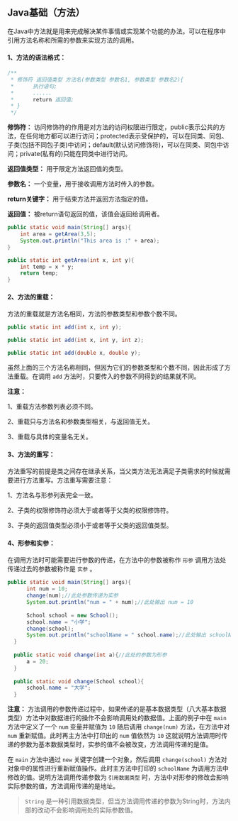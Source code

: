 ## Java基础（方法）

在Java中方法就是用来完成解决某件事情或实现某个功能的办法。可以在程序中引用方法名称和所需的参数来实现方法的调用。

#### 1、方法的语法格式：

```java
/**
 * 修饰符 返回值类型 方法名(参数类型 参数名1, 参数类型 参数名2){
 *      执行语句;
 *      ......
 *      return 返回值;
 * }
 */
```

**修饰符：** 访问修饰符的作用是对方法的访问权限进行限定，public表示公共的方法，在任何地方都可以进行访问；protected表示受保护的，可以在同类、同包、子类(包括不同包子类)中访问；default(默认访问修饰符)，可以在同类、同包中访问；private(私有的)只能在同类中进行访问。

**返回值类型：** 用于限定方法返回值的类型。

**参数名：** 一个变量，用于接收调用方法时传入的参数。

**return关键字：** 用于结束方法并返回方法指定的值。

**返回值：** 被return语句返回的值，该值会返回给调用者。

```java
public static void main(String[] args){
    int area = getArea(3,5);
    System.out.println("This area is :" + area);
}

public static int getArea(int x, int y){
    int temp = x * y;
    return temp;
}
```
#### 2、方法的重载：

方法的重载就是方法名相同，方法的参数类型和参数个数不同。

```java
public static int add(int x, int y);

public static int add(int x, int y, int z);

public static int add(double x, double y);
```

虽然上面的三个方法名称相同，但因为它们的参数类型和个数不同，因此形成了方法重载。在调用 `add` 方法时，只要传入的参数不同得到的结果就不同。

**注意：** 

1、重载方法参数列表必须不同。

2、重载只与方法名和参数类型相关，与返回值无关。

3、重载与具体的变量名无关。

#### 3、方法的重写： 

方法重写的前提是类之间存在继承关系，当父类方法无法满足子类需求的时候就需要进行方法重写。方法重写需要注意：

1、方法名与形参列表完全一致。

2、子类的权限修饰符必须大于或者等于父类的权限修饰符。

3、子类的返回值类型必须小于或者等于父类的返回值类型。

#### 4、形参和实参：

在调用方法时可能需要进行参数的传递，在方法中的参数被称作 `形参` 调用方法处传递过去的参数被称作是 `实参` 。

```java
public static void main(String[] args){
      int num = 10;
      change(num);//此处参数传递为实参
      System.out.println("num = " + num);//此处输出 num = 10
      
      School school = new School();
      school.name = "小学";
      change(school);
      System.out.println("schoolName = " school.name);//此处输出 schoolName = 大学
  }
  
  public static void change(int a){//此处的参数为形参
      a = 20;
  }
  
  public static void change(School school){
      school.name = "大学";
  }
```

  **注意：** 方法调用的参数传递过程中，如果传递的是基本数据类型（八大基本数据类型）方法中对数据进行的操作不会影响调用处的数据值。上面的例子中在 `main` 方法中定义了一个 `num` 变量并赋值为 `10` 随后调用 `change(num)` 方法，在方法中对 `num` 重新赋值。此时再主方法中打印出的 `num` 值依然为 `10` 这就说明方法调用时传递的参数为基本数据类型时，实参的值不会被改变，方法调用传递的是值。

在 `main` 方法中通过 `new` 关键字创建一个对象，然后调用 `change(school)` 方法对对象中的属性进行重新赋值操作。此时主方法中打印的 `schoolName` 为调用方法中修改的值。说明方法调用传递参数为 `引用数据类型` 时，方法中对形参的修改会影响实际参数的值，方法调用传递的是地址。

>`String` 是一种引用数据类型，但当方法调用传递的参数为String时，方法内部的改动不会影响调用处的实际参数值。

